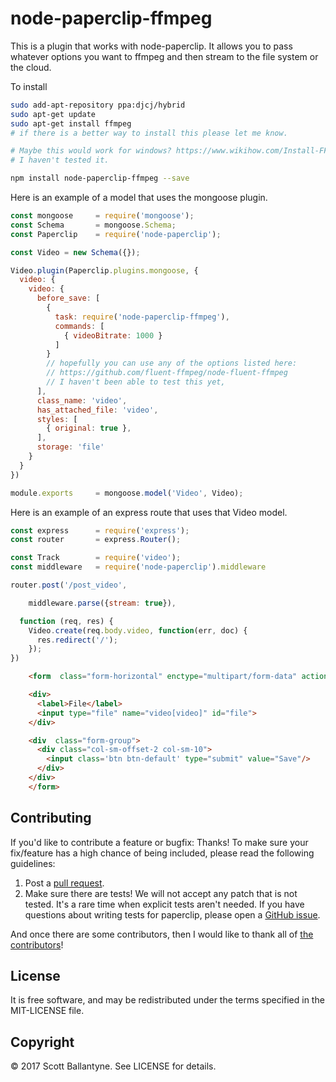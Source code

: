 node-paperclip-ffmpeg
=========

This is a plugin that works with node-paperclip.  It allows you to pass whatever options you want to ffmpeg and then stream to the file system or the cloud. 

To install 

```bash
sudo add-apt-repository ppa:djcj/hybrid
sudo apt-get update
sudo apt-get install ffmpeg
# if there is a better way to install this please let me know.

# Maybe this would work for windows? https://www.wikihow.com/Install-FFmpeg-on-Windows
# I haven't tested it.

npm install node-paperclip-ffmpeg --save
```

Here is an example of a model that uses the mongoose plugin.

```javascript
const mongoose     = require('mongoose');
const Schema       = mongoose.Schema;
const Paperclip    = require('node-paperclip');

const Video = new Schema({});

Video.plugin(Paperclip.plugins.mongoose, {
  video: {
    video: { 
      before_save: [
        { 
          task: require('node-paperclip-ffmpeg'), 
          commands: [
            { videoBitrate: 1000 }
          ]
        } 
        // hopefully you can use any of the options listed here:
        // https://github.com/fluent-ffmpeg/node-fluent-ffmpeg
        // I haven't been able to test this yet, 
      ],
      class_name: 'video',
      has_attached_file: 'video', 
      styles: [
        { original: true },
      ],
      storage: 'file'
    }
  }
})

module.exports     = mongoose.model('Video', Video);
```

Here is an example of an express route that uses that Video model.


```javascript
const express      = require('express');
const router       = express.Router();

const Track        = require('video');
const middleware   = require('node-paperclip').middleware

router.post('/post_video',

    middleware.parse({stream: true}), 

  function (req, res) {  
    Video.create(req.body.video, function(err, doc) {
      res.redirect('/');
    });
})

```

```html
    <form  class="form-horizontal" enctype="multipart/form-data" action="/post_video" method="post">

    <div>
      <label>File</label>
      <input type="file" name="video[video]" id="file">
    </div>

    <div  class="form-group">
      <div class="col-sm-offset-2 col-sm-10">
        <input class='btn btn-default' type="submit" value="Save"/>
      </div>
    </div>
    </form>

```


Contributing
------------

If you'd like to contribute a feature or bugfix: Thanks! To make sure your
fix/feature has a high chance of being included, please read the following
guidelines:

1. Post a [pull request](https://github.com/ballantyne/node-paperclip-ffmpeg/compare/).
2. Make sure there are tests! We will not accept any patch that is not tested.
   It's a rare time when explicit tests aren't needed. If you have questions
   about writing tests for paperclip, please open a
   [GitHub issue](https://github.com/ballantyne/node-paperclip-ffmpeg/issues/new).


And once there are some contributors, then I would like to thank all of [the contributors](https://github.com/ballantyne/node-paperclip-ffmpeg/graphs/contributors)!

License
-------

It is free software, and may be redistributed under the terms specified in the MIT-LICENSE file.

Copyright 
-------
© 2017 Scott Ballantyne. See LICENSE for details.



